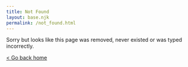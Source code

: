 ```yaml
---
title: Not Found
layout: base.njk
permalink: /not_found.html
---
```


Sorry but looks like this page was removed, never existed or was typed incorrectly.

[< Go back home](/)
